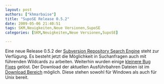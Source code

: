 ```yaml
---
layout: post
authors: ["khmarbaise"]
title: "SupoSE Release 0.5.2"
date: 2009-05-06 21:40:51
tags: SKM,Neuigkeiten,Neue Versionen,SupoSE
categories: [SKM,Neuigkeiten,Neue Versionen,SupoSE]

---
```

Eine neue Release 0.5.2 der <a href="http://www.supose.org/">Subversion Repository Search Engine</a> steht zur Verfügung. Es besteht jetzt die Möglichkeit in Suchanfragen auch mit führenden Wildcards zu arbeiten. Weiterhin wurden einige <a href="http://www.supose.org/versions/show/21">kleinere Bug Fixes</a> gelöst. Der Download der aktuellen Ausführbahren Dateien ist im <a href="http://www.supose.org/projects/list_files/supose">Download Bereich</a> möglich. Diese stehen sowohl für Windows als auch für Unix bereit.

